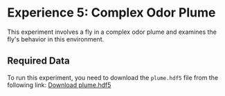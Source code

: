 # Experience 5: Complex Odor Plume

This experiment involves a fly in a complex odor plume and examines the fly's behavior in this environment.

## Required Data
To run this experiment, you need to download the `plume.hdf5` file from the following link:
[Download plume.hdf5](https://dataverse.harvard.edu/file.xhtml?fileId=10163625&version=2.0)
